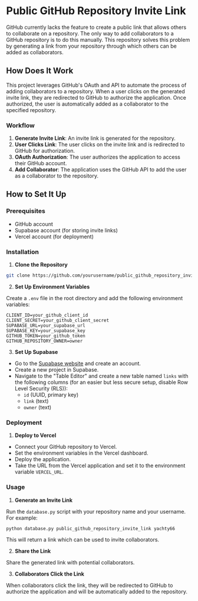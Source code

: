 # Public GitHub Repository Invite Link

GitHub currently lacks the feature to create a public link that allows others to collaborate on a repository. The only way to add collaborators to a GitHub repository is to do this manually. This repository solves this problem by generating a link from your repository through which others can be added as collaborators.

## How Does It Work

This project leverages GitHub's OAuth and API to automate the process of adding collaborators to a repository. When a user clicks on the generated invite link, they are redirected to GitHub to authorize the application. Once authorized, the user is automatically added as a collaborator to the specified repository.

### Workflow

1. **Generate Invite Link**: An invite link is generated for the repository.
2. **User Clicks Link**: The user clicks on the invite link and is redirected to GitHub for authorization.
3. **OAuth Authorization**: The user authorizes the application to access their GitHub account.
4. **Add Collaborator**: The application uses the GitHub API to add the user as a collaborator to the repository.

## How to Set It Up

### Prerequisites

- GitHub account
- Supabase account (for storing invite links)
- Vercel account (for deployment)

### Installation

1. **Clone the Repository**

```bash
git clone https://github.com/yourusername/public_github_repository_invite_link.git
```

2. **Set Up Environment Variables**

Create a `.env` file in the root directory and add the following environment variables:

```env
CLIENT_ID=your_github_client_id
CLIENT_SECRET=your_github_client_secret
SUPABASE_URL=your_supabase_url
SUPABASE_KEY=your_supabase_key
GITHUB_TOKEN=your_github_token
GITHUB_REPOSITORY_OWNER=owner
```

3. **Set Up Supabase**

- Go to the [Supabase website](https://supabase.io/) and create an account.
- Create a new project in Supabase.
- Navigate to the "Table Editor" and create a new table named `links` with the following columns (for an easier but less secure setup, disable Row Level Security (RLS)):
    - `id` (UUID, primary key)
    - `link` (text)
    - `owner` (text)

### Deployment

1. **Deploy to Vercel**

- Connect your GitHub repository to Vercel.
- Set the environment variables in the Vercel dashboard.
- Deploy the application.
- Take the URL from the Vercel application and set it to the environment variable `VERCEL_URL`.

### Usage

1. **Generate an Invite Link**

Run the `database.py` script with your repository name and your username. For example:

```bash
python database.py public_github_repository_invite_link yachty66
```

This will return a link which can be used to invite collaborators.

2. **Share the Link**

Share the generated link with potential collaborators.

3. **Collaborators Click the Link**

When collaborators click the link, they will be redirected to GitHub to authorize the application and will be automatically added to the repository.